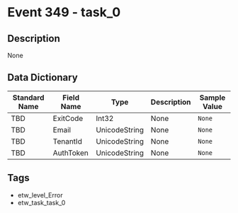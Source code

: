 # Event 349 - task_0

## Description
None

## Data Dictionary
|Standard Name|Field Name|Type|Description|Sample Value|
|---|---|---|---|---|
|TBD|ExitCode|Int32|None|`None`|
|TBD|Email|UnicodeString|None|`None`|
|TBD|TenantId|UnicodeString|None|`None`|
|TBD|AuthToken|UnicodeString|None|`None`|

## Tags
* etw_level_Error
* etw_task_task_0